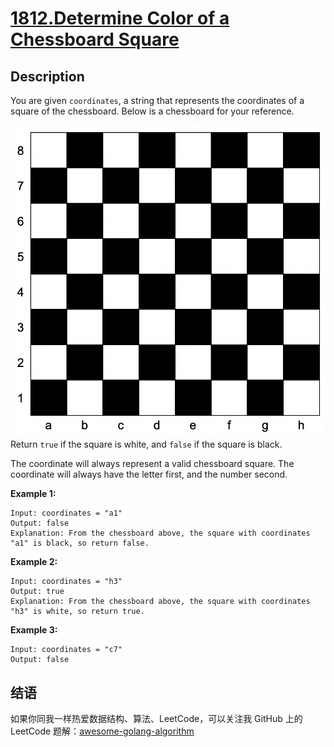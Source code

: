 # [1812.Determine Color of a Chessboard Square][title]

## Description
You are given `coordinates`, a string that represents the coordinates of a square of the chessboard. Below is a chessboard for your reference.

![chessboard](./screenshot-2021-02-20-at-22159-pm.png)  
Return `true` if the square is white, and `false` if the square is black.

The coordinate will always represent a valid chessboard square. The coordinate will always have the letter first, and the number second.

**Example 1:**

```
Input: coordinates = "a1"
Output: false
Explanation: From the chessboard above, the square with coordinates "a1" is black, so return false.
```


**Example 2:**

```
Input: coordinates = "h3"
Output: true
Explanation: From the chessboard above, the square with coordinates "h3" is white, so return true.
```

**Example 3:**

```
Input: coordinates = "c7"
Output: false
```

## 结语

如果你同我一样热爱数据结构、算法、LeetCode，可以关注我 GitHub 上的 LeetCode 题解：[awesome-golang-algorithm][me]

[title]: https://leetcode.com/problems/determine-color-of-a-chessboard-square/
[me]: https://github.com/kylesliu/awesome-golang-algorithm
